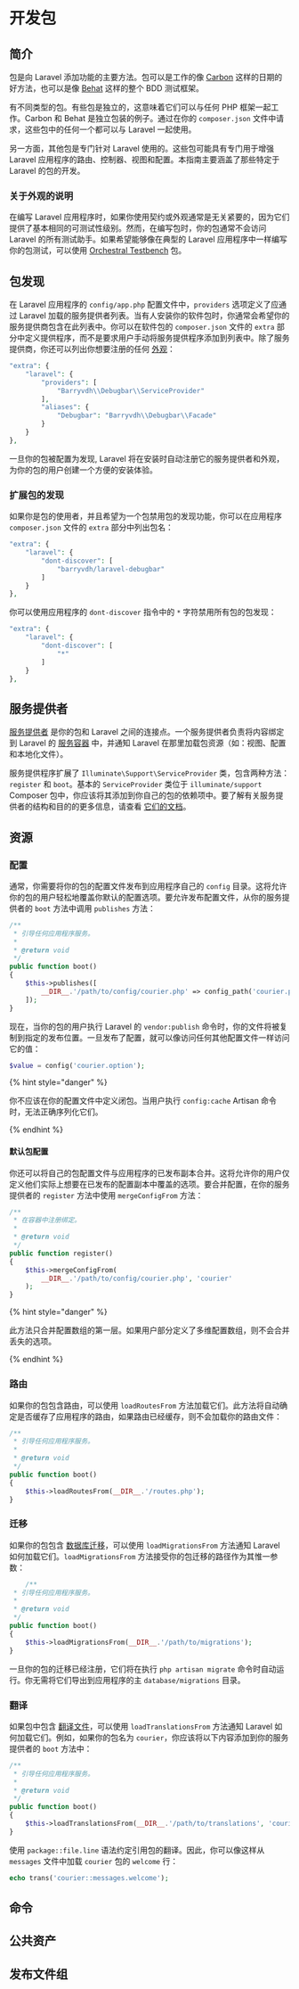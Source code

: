 # 开发包

## 简介

包是向 Laravel 添加功能的主要方法。包可以是工作的像 [Carbon](https://github.com/briannesbitt/Carbon) 这样的日期的好方法，也可以是像 [Behat](https://github.com/Behat/Behat) 这样的整个 BDD 测试框架。

有不同类型的包。有些包是独立的，这意味着它们可以与任何 PHP 框架一起工作。Carbon 和 Behat 是独立包装的例子。通过在你的 `composer.json` 文件中请求，这些包中的任何一个都可以与 Laravel 一起使用。

另一方面，其他包是专门针对 Laravel 使用的。这些包可能具有专门用于增强 Laravel 应用程序的路由、控制器、视图和配置。本指南主要涵盖了那些特定于 Laravel 的包的开发。

### 关于外观的说明

在编写 Laravel 应用程序时，如果你使用契约或外观通常是无关紧要的，因为它们提供了基本相同的可测试性级别。然而，在编写包时，你的包通常不会访问 Laravel 的所有测试助手。如果希望能够像在典型的 Laravel 应用程序中一样编写你的包测试，可以使用 [Orchestral Testbench](https://github.com/orchestral/testbench) 包。

## 包发现

在 Laravel 应用程序的 `config/app.php` 配置文件中，`providers` 选项定义了应通过 Laravel 加载的服务提供者列表。当有人安装你的软件包时，你通常会希望你的服务提供商包含在此列表中。你可以在软件包的 `composer.json` 文件的 `extra` 部分中定义提供程序，而不是要求用户手动将服务提供程序添加到列表中。除了服务提供商，你还可以列出你想要注册的任何 [外观](https://laravel.com/docs/5.8/facades)：

```php
"extra": {
    "laravel": {
        "providers": [
            "Barryvdh\\Debugbar\\ServiceProvider"
        ],
        "aliases": {
            "Debugbar": "Barryvdh\\Debugbar\\Facade"
        }
    }
},
```

一旦你的包被配置为发现, Laravel 将在安装时自动注册它的服务提供者和外观，为你的包的用户创建一个方便的安装体验。

### 扩展包的发现

如果你是包的使用者，并且希望为一个包禁用包的发现功能，你可以在应用程序 `composer.json` 文件的 `extra` 部分中列出包名：

```php
"extra": {
    "laravel": {
        "dont-discover": [
            "barryvdh/laravel-debugbar"
        ]
    }
},
```

你可以使用应用程序的 `dont-discover` 指令中的 `*` 字符禁用所有包的包发现：

```php
"extra": {
    "laravel": {
        "dont-discover": [
            "*"
        ]
    }
},
```

## 服务提供者

[服务提供者](https://laravel.com/docs/5.8/providers) 是你的包和 Laravel 之间的连接点。一个服务提供者负责将内容绑定到 Laravel 的 [服务容器](https://laravel.com/docs/5.8/container) 中，并通知 Laravel 在那里加载包资源（如：视图、配置和本地化文件）。

服务提供程序扩展了 `Illuminate\Support\ServiceProvider` 类，包含两种方法：`register` 和 `boot`。基本的 `ServiceProvider` 类位于 `illuminate/support` Composer 包中，你应该将其添加到你自己的包的依赖项中。要了解有关服务提供者的结构和目的的更多信息，请查看 [它们的文档](https://laravel.com/docs/5.8/providers)。

## 资源

### 配置

通常，你需要将你的包的配置文件发布到应用程序自己的 `config` 目录。这将允许你的包的用户轻松地覆盖你默认的配置选项。要允许发布配置文件，从你的服务提供者的 `boot` 方法中调用 `publishes` 方法：

```php
/**
 * 引导任何应用程序服务。
 *
 * @return void
 */
public function boot()
{
    $this->publishes([
        __DIR__.'/path/to/config/courier.php' => config_path('courier.php'),
    ]);
}
```

现在，当你的包的用户执行 Laravel 的 `vendor:publish` 命令时，你的文件将被复制到指定的发布位置。一旦发布了配置，就可以像访问任何其他配置文件一样访问它的值：

```php
$value = config('courier.option');
```

{% hint style="danger" %}

你不应该在你的配置文件中定义闭包。当用户执行 `config:cache` Artisan 命令时，无法正确序列化它们。

{% endhint %}

#### 默认包配置

你还可以将自己的包配置文件与应用程序的已发布副本合并。这将允许你的用户仅定义他们实际上想要在已发布的配置副本中覆盖的选项。要合并配置，在你的服务提供者的 `register` 方法中使用 `mergeConfigFrom` 方法：

```php
/**
 * 在容器中注册绑定。
 *
 * @return void
 */
public function register()
{
    $this->mergeConfigFrom(
        __DIR__.'/path/to/config/courier.php', 'courier'
    );
}
```

{% hint style="danger" %}

此方法只合并配置数组的第一层。如果用户部分定义了多维配置数组，则不会合并丢失的选项。

{% endhint %}

### 路由

如果你的包包含路由，可以使用 `loadRoutesFrom` 方法加载它们。此方法将自动确定是否缓存了应用程序的路由，如果路由已经缓存，则不会加载你的路由文件：

```php
/**
 * 引导任何应用程序服务。
 *
 * @return void
 */
public function boot()
{
    $this->loadRoutesFrom(__DIR__.'/routes.php');
}
```

### 迁移

如果你的包包含 [数据库迁移](https://laravel.com/docs/5.8/migrations)，可以使用 `loadMigrationsFrom` 方法通知 Laravel 如何加载它们。`loadMigrationsFrom` 方法接受你的包迁移的路径作为其惟一参数：

```php
    /**
 * 引导任何应用程序服务。
 *
 * @return void
 */
public function boot()
{
    $this->loadMigrationsFrom(__DIR__.'/path/to/migrations');
}
```

一旦你的包的迁移已经注册，它们将在执行 `php artisan migrate` 命令时自动运行。你无需将它们导出到应用程序的主 `database/migrations` 目录。

### 翻译

如果包中包含 [翻译文件](https://laravel.com/docs/5.8/localization)，可以使用 `loadTranslationsFrom` 方法通知 Laravel 如何加载它们。例如，如果你的包名为 `courier`，你应该将以下内容添加到你的服务提供者的 `boot` 方法中：

```php
/**
 * 引导任何应用程序服务。
 *
 * @return void
 */
public function boot()
{
    $this->loadTranslationsFrom(__DIR__.'/path/to/translations', 'courier');
}
```

使用 `package::file.line` 语法约定引用包的翻译。因此，你可以像这样从 `messages` 文件中加载 `courier` 包的 `welcome` 行：

```php
echo trans('courier::messages.welcome');
```

## 命令

## 公共资产

## 发布文件组
